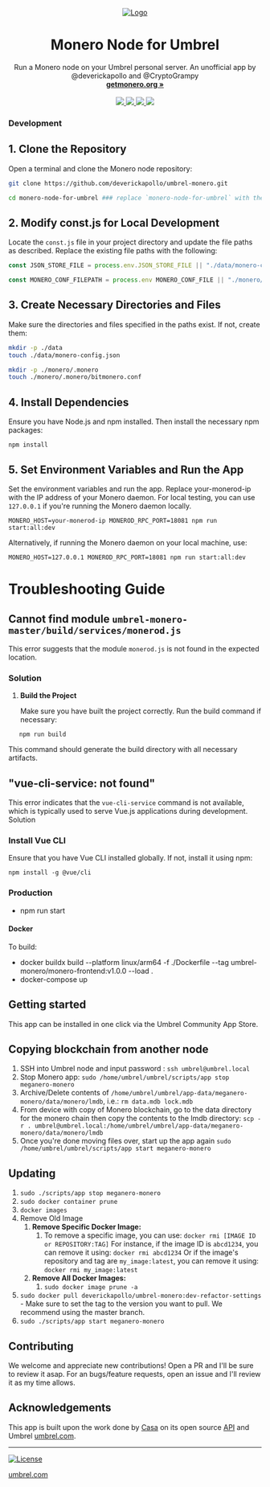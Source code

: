 <p align="center">
  <a href="https://umbrel.com">
    <img src="https://raw.githubusercontent.com/deverickapollo/umbrel-monero/6c34c9fd4fd98208d1f71172737a2b2a16a651f2/pictures/Monero%20Dashboard.png" alt="Logo">
  </a>
  <h1 align="center">Monero Node for Umbrel</h1>
  <p align="center">
    Run a Monero node on your Umbrel personal server. An unofficial app by @deverickapollo and @CryptoGrampy
    <br />
    <a href="https://getmonero.org"><strong>getmonero.org »</strong></a>
    <br />
    <br />
    <a href="https://twitter.com/monero">
      <img src="https://img.shields.io/twitter/follow/Monero?style=social" />
    </a>
    <a href="https://telegram.me/monero">
      <img src="https://img.shields.io/badge/community-chat-%235351FB">
    </a>
    <a href="https://reddit.com/r/Monero">
      <img src="https://img.shields.io/reddit/subreddit-subscribers/monero?style=social">
    </a>
    <a href="https://github.com/monero-project/monero/issues">
      <img src="https://img.shields.io/badge/community-forum-%235351FB">
    </a>
  </p>
</p>

### Development

## 1. Clone the Repository

Open a terminal and clone the Monero node repository:

```sh
git clone https://github.com/deverickapollo/umbrel-monero.git

cd monero-node-for-umbrel ### replace `monero-node-for-umbrel` with the actual directory name if different
```

## 2. Modify const.js for Local Development

Locate the `const.js` file in your project directory and update the file paths as described. Replace the existing file paths with the following:

```js
const JSON_STORE_FILE = process.env.JSON_STORE_FILE || "./data/monero-config.json";

const MONERO_CONF_FILEPATH = process.env MONERO_CONF_FILE || "./monero/.monero/bitmonero.conf";
```

## 3. Create Necessary Directories and Files

Make sure the directories and files specified in the paths exist. If not, create them:

```sh
mkdir -p ./data
touch ./data/monero-config.json

mkdir -p ./monero/.monero
touch ./monero/.monero/bitmonero.conf
```

## 4. Install Dependencies

Ensure you have Node.js and npm installed. Then install the necessary npm packages:

`npm install`

## 5. Set Environment Variables and Run the App

Set the environment variables and run the app. Replace your-monerod-ip with the IP address of your Monero daemon. For local testing, you can use `127.0.0.1` if you're running the Monero daemon locally.

`MONERO_HOST=your-monerod-ip MONEROD_RPC_PORT=18081 npm run start:all:dev`

Alternatively, if running the Monero daemon on your local machine, use:

`MONERO_HOST=127.0.0.1 MONEROD_RPC_PORT=18081 npm run start:all:dev`

# Troubleshooting Guide

## Cannot find module `umbrel-monero-master/build/services/monerod.js`

This error suggests that the module `monerod.js` is not found in the expected location.

### Solution

1. **Build the Project**

   Make sure you have built the project correctly. Run the build command if necessary:

`   npm run build`

This command should generate the build directory with all necessary artifacts.

## "vue-cli-service: not found"

This error indicates that the `vue-cli-service` command is not available, which is typically used to serve Vue.js applications during development.
Solution

### Install Vue CLI

Ensure that you have Vue CLI installed globally. If not, install it using npm:

`npm install -g @vue/cli`

### Production

- npm run start

#### Docker

To build:

- docker buildx build --platform linux/arm64 -f ./Dockerfile --tag umbrel-monero/monero-frontend:v1.0.0 --load .
- docker-compose up

## Getting started

This app can be installed in one click via the Umbrel Community App Store.

## Copying blockchain from another node

1. SSH into Umbrel node and input password : `ssh umbrel@umbrel.local`
2. Stop Monero app: `sudo /home/umbrel/umbrel/scripts/app stop meganero-monero`
3. Archive/Delete contents of `/home/umbrel/umbrel/app-data/meganero-monero/data/monero/lmdb`, i.e.: `rm data.mdb lock.mdb`
4. From device with copy of Monero blockchain, go to the data directory for the monero chain then copy the contents to the lmdb directory:
   `scp -r . umbrel@umbrel.local:/home/umbrel/umbrel/app-data/meganero-monero/data/monero/lmdb`
5. Once you're done moving files over, start up the app again
   `sudo /home/umbrel/umbrel/scripts/app start meganero-monero`

## Updating

1. `sudo ./scripts/app stop meganero-monero`
2. `sudo docker container prune`
3. `docker images`
4. Remove Old Image
   1. **Remove Specific Docker Image:**
      1. To remove a specific image, you can use:
         `docker rmi [IMAGE ID or REPOSITORY:TAG]`
         For instance, if the image ID is `abcd1234`, you can remove it using:
         `docker rmi abcd1234`
         Or if the image's repository and tag are `my_image:latest`, you can remove it using:
         `docker rmi my_image:latest`
   2. **Remove All Docker Images:**
      1. `sudo docker image prune -a`
5. `sudo docker pull deverickapollo/umbrel-monero:dev-refactor-settings` - Make sure to set the tag to the version you want to pull. We recommend using the master branch.
6. `sudo ./scripts/app start meganero-monero`

## Contributing

We welcome and appreciate new contributions! Open a PR and I'll be sure to review it asap. For an bugs/feature requests, open an issue and I'll review it as my time allows.

## Acknowledgements

This app is built upon the work done by [Casa](https://github.com/casa) on its open source [API](https://github.com/Casa/Casa-Node-API) and Umbrel [umbrel.com](https://umbrel.com).

---

[![License](https://img.shields.io/github/license/getumbrel/umbrel-bitcoin?color=%235351FB)](https://github.com/getumbrel/umbrel-bitcoin/blob/master/LICENSE.md)

[umbrel.com](https://umbrel.com)
